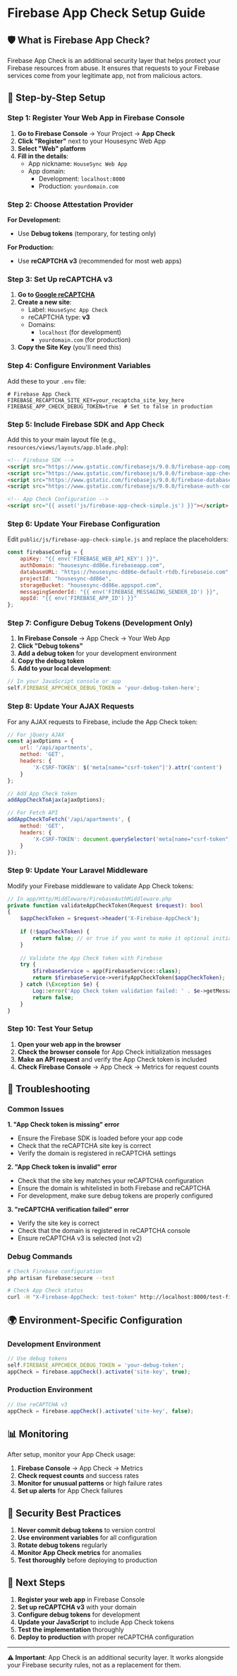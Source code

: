 # Firebase App Check Setup Guide

## 🛡️ What is Firebase App Check?

Firebase App Check is an additional security layer that helps protect your Firebase resources from abuse. It ensures that requests to your Firebase services come from your legitimate app, not from malicious actors.

## 🚀 Step-by-Step Setup

### Step 1: Register Your Web App in Firebase Console

1. **Go to Firebase Console** → Your Project → **App Check**
2. **Click "Register"** next to your Housesync Web App
3. **Select "Web" platform**
4. **Fill in the details**:
   - App nickname: `HouseSync Web App`
   - App domain: 
     - Development: `localhost:8000`
     - Production: `yourdomain.com`

### Step 2: Choose Attestation Provider

**For Development:**
- Use **Debug tokens** (temporary, for testing only)

**For Production:**
- Use **reCAPTCHA v3** (recommended for most web apps)

### Step 3: Set Up reCAPTCHA v3

1. **Go to [Google reCAPTCHA](https://www.google.com/recaptcha/admin)**
2. **Create a new site**:
   - Label: `HouseSync App Check`
   - reCAPTCHA type: **v3**
   - Domains: 
     - `localhost` (for development)
     - `yourdomain.com` (for production)
3. **Copy the Site Key** (you'll need this)

### Step 4: Configure Environment Variables

Add these to your `.env` file:

```env
# Firebase App Check
FIREBASE_RECAPTCHA_SITE_KEY=your_recaptcha_site_key_here
FIREBASE_APP_CHECK_DEBUG_TOKEN=true  # Set to false in production
```

### Step 5: Include Firebase SDK and App Check

Add this to your main layout file (e.g., `resources/views/layouts/app.blade.php`):

```html
<!-- Firebase SDK -->
<script src="https://www.gstatic.com/firebasejs/9.0.0/firebase-app-compat.js"></script>
<script src="https://www.gstatic.com/firebasejs/9.0.0/firebase-app-check-compat.js"></script>
<script src="https://www.gstatic.com/firebasejs/9.0.0/firebase-database-compat.js"></script>
<script src="https://www.gstatic.com/firebasejs/9.0.0/firebase-auth-compat.js"></script>

<!-- App Check Configuration -->
<script src="{{ asset('js/firebase-app-check-simple.js') }}"></script>
```

### Step 6: Update Your Firebase Configuration

Edit `public/js/firebase-app-check-simple.js` and replace the placeholders:

```javascript
const firebaseConfig = {
    apiKey: "{{ env('FIREBASE_WEB_API_KEY') }}",
    authDomain: "housesync-dd86e.firebaseapp.com",
    databaseURL: "https://housesync-dd86e-default-rtdb.firebaseio.com",
    projectId: "housesync-dd86e",
    storageBucket: "housesync-dd86e.appspot.com",
    messagingSenderId: "{{ env('FIREBASE_MESSAGING_SENDER_ID') }}",
    appId: "{{ env('FIREBASE_APP_ID') }}"
};
```

### Step 7: Configure Debug Tokens (Development Only)

1. **In Firebase Console** → App Check → Your Web App
2. **Click "Debug tokens"**
3. **Add a debug token** for your development environment
4. **Copy the debug token**
5. **Add to your local development**:

```javascript
// In your JavaScript console or app
self.FIREBASE_APPCHECK_DEBUG_TOKEN = 'your-debug-token-here';
```

### Step 8: Update Your AJAX Requests

For any AJAX requests to Firebase, include the App Check token:

```javascript
// For jQuery AJAX
const ajaxOptions = {
    url: '/api/apartments',
    method: 'GET',
    headers: {
        'X-CSRF-TOKEN': $('meta[name="csrf-token"]').attr('content')
    }
};

// Add App Check token
addAppCheckToAjax(ajaxOptions);

// For Fetch API
addAppCheckToFetch('/api/apartments', {
    method: 'GET',
    headers: {
        'X-CSRF-TOKEN': document.querySelector('meta[name="csrf-token"]').getAttribute('content')
    }
});
```

### Step 9: Update Your Laravel Middleware

Modify your Firebase middleware to validate App Check tokens:

```php
// In app/Http/Middleware/FirebaseAuthMiddleware.php
private function validateAppCheckToken(Request $request): bool
{
    $appCheckToken = $request->header('X-Firebase-AppCheck');
    
    if (!$appCheckToken) {
        return false; // or true if you want to make it optional initially
    }
    
    // Validate the App Check token with Firebase
    try {
        $firebaseService = app(FirebaseService::class);
        return $firebaseService->verifyAppCheckToken($appCheckToken);
    } catch (\Exception $e) {
        Log::error('App Check token validation failed: ' . $e->getMessage());
        return false;
    }
}
```

### Step 10: Test Your Setup

1. **Open your web app in the browser**
2. **Check the browser console** for App Check initialization messages
3. **Make an API request** and verify the App Check token is included
4. **Check Firebase Console** → App Check → Metrics for request counts

## 🔧 Troubleshooting

### Common Issues

**1. "App Check token is missing" error**
- Ensure the Firebase SDK is loaded before your app code
- Check that the reCAPTCHA site key is correct
- Verify the domain is registered in reCAPTCHA settings

**2. "App Check token is invalid" error**
- Check that the site key matches your reCAPTCHA configuration
- Ensure the domain is whitelisted in both Firebase and reCAPTCHA
- For development, make sure debug tokens are properly configured

**3. "reCAPTCHA verification failed" error**
- Verify the site key is correct
- Check that the domain is registered in reCAPTCHA console
- Ensure reCAPTCHA v3 is selected (not v2)

### Debug Commands

```bash
# Check Firebase configuration
php artisan firebase:secure --test

# Check App Check status
curl -H "X-Firebase-AppCheck: test-token" http://localhost:8000/test-firebase
```

## 🌍 Environment-Specific Configuration

### Development Environment
```javascript
// Use debug tokens
self.FIREBASE_APPCHECK_DEBUG_TOKEN = 'your-debug-token';
appCheck = firebase.appCheck().activate('site-key', true);
```

### Production Environment
```javascript
// Use reCAPTCHA v3
appCheck = firebase.appCheck().activate('site-key', false);
```

## 📊 Monitoring

After setup, monitor your App Check usage:

1. **Firebase Console** → App Check → Metrics
2. **Check request counts** and success rates
3. **Monitor for unusual patterns** or high failure rates
4. **Set up alerts** for App Check failures

## 🔐 Security Best Practices

1. **Never commit debug tokens** to version control
2. **Use environment variables** for all configuration
3. **Rotate debug tokens** regularly
4. **Monitor App Check metrics** for anomalies
5. **Test thoroughly** before deploying to production

## 📝 Next Steps

1. **Register your web app** in Firebase Console
2. **Set up reCAPTCHA v3** with your domain
3. **Configure debug tokens** for development
4. **Update your JavaScript** to include App Check tokens
5. **Test the implementation** thoroughly
6. **Deploy to production** with proper reCAPTCHA configuration

---

**⚠️ Important**: App Check is an additional security layer. It works alongside your Firebase security rules, not as a replacement for them. 
